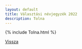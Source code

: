 ```yaml
---
layout: default
title: Választási névjegyzék 2022
description: Tolna
---
```


{% include Tolna.html %}

[Vissza](./)